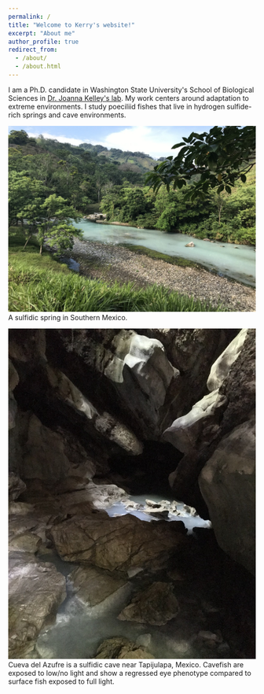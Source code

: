 ```yaml
---
permalink: /
title: "Welcome to Kerry's website!"
excerpt: "About me"
author_profile: true
redirect_from: 
  - /about/
  - /about.html
---
```


I am a Ph.D. candidate in Washington State University's School of Biological Sciences in [Dr. Joanna Kelley's lab](https://labs.wsu.edu/genomes/). My work centers around adaptation to extreme environments. I study poeciliid fishes that live in hydrogen sulfide-rich springs and cave environments.

![La Lluvia](../images/UNADJUSTEDNONRAW_thumb_2b1d.jpg)
A sulfidic spring in Southern Mexico.

![Cueva del Azufre](../images/UNADJUSTEDNONRAW_thumb_2bb1.jpg)
Cueva del Azufre is a sulfidic cave near Tapijulapa, Mexico. Cavefish are exposed to low/no light and show a regressed eye phenotype compared to surface fish exposed to full light.

